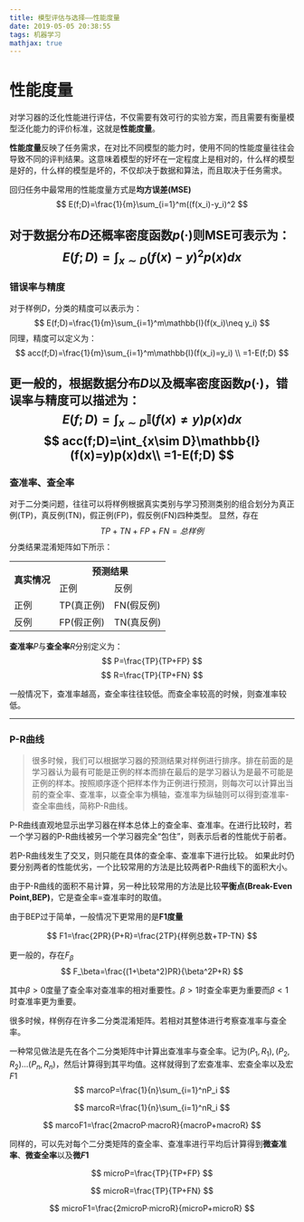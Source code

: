 ```yaml
---
title: 模型评估与选择——性能度量
date: 2019-05-05 20:38:55
tags: 机器学习
mathjax: true
---
```

# 性能度量

对学习器的泛化性能进行评估，不仅需要有效可行的实验方案，而且需要有衡量模型泛化能力的评价标准，这就是**性能度量**。

**性能度量**反映了任务需求，在对比不同模型的能力时，使用不同的性能度量往往会导致不同的评判结果。这意味着模型的好坏在一定程度上是相对的，什么样的模型是好的，什么样的模型是坏的，不仅却决于数据和算法，而且取决于任务需求。

回归任务中最常用的性能度量方式是**均方误差(MSE)**
$$
E(f;D)=\frac{1}{m}\sum_{i=1}^m((f(x_i)-y_i)^2
$$

对于数据分布$D$还概率密度函数$p(·)$则MSE可表示为：
$$
E(f;D)=\int_{x\sim D}(f(x)-y)^2p(x)dx
$$
---
### 错误率与精度

对于样例$D$，分类的精度可以表示为：
$$
E(f;D)=\frac{1}{m}\sum_{i=1}^m\mathbb{I}(f(x_i)\neq y_i)
$$
同理，精度可以定义为：
$$
acc(f;D)=\frac{1}{m}\sum_{i=1}^m\mathbb{I}(f(x_i)=y_i)
\\
=1-E(f;D)
$$

更一般的，根据数据分布$D$以及概率密度函数$p(·)$，错误率与精度可以描述为：
$$
E(f;D)=\int_{x\sim D}\mathbb{I}(f(x)\neq y)p(x)dx
$$
$$
acc(f;D)=\int_{x\sim D}\mathbb{I}(f(x)=y)p(x)dx\\
=1-E(f;D)
$$
---
### 查准率、查全率

对于二分类问题，往往可以将样例根据真实类别与学习预测类别的组合划分为真正例(TP)，真反例(TN)，假正例(FP)，假反例(FN)四种类型。
显然，存在
$$
TP+TN+FP+FN=总样例
$$
分类结果混淆矩阵如下所示：
<table>
    <tr>
        <th rowspan="2">真实情况</th>
        <th colspan="2">预测结果</th>
    </tr>
    <tr>
        <td>正例</td>
        <td>反例</td>
    </tr>
    <tr>
        <td>正例</td>
        <td>TP(真正例)</td>
        <td>FN(假反例)</td>
    </tr>
    <tr>
        <td>反例</td>
        <td>FP(假正例)</td>
        <td>TN(真反例)</td>
    </tr>
</table>

**查准率**$P$与**查全率**$R$分别定义为：
$$
P=\frac{TP}{TP+FP}
$$
$$
R=\frac{TP}{TP+FN}
$$


一般情况下，查准率越高，查全率往往较低。而查全率较高的时候，则查准率较低。

---

### P-R曲线

> 很多时候，我们可以根据学习器的预测结果对样例进行排序。排在前面的是学习器认为最有可能是正例的样本而排在最后的是学习器认为是最不可能是正例的样本。按照顺序逐个把样本作为正例进行预测，则每次可以计算出当前的查全率、查准率，以查全率为横轴，查准率为纵轴则可以得到查准率-查全率曲线，简称P-R曲线。

P-R曲线直观地显示出学习器在样本总体上的查全率、查准率。在进行比较时，若一个学习器的P-R曲线被另一个学习器完全“包住”，则表示后者的性能优于前者。

若P-R曲线发生了交叉，则只能在具体的查全率、查准率下进行比较。
如果此时仍要分别两者的性能优劣，一个比较常用的方法是比较两者P-R曲线下的面积大小。

由于P-R曲线的面积不易计算，另一种比较常用的方法是比较**平衡点(Break-Even Point,BEP)**，它是查全率=查准率时的取值。

由于BEP过于简单，一般情况下更常用的是**F1度量**

$$
F1=\frac{2PR}{P+R}=\frac{2TP}{样例总数+TP-TN}
$$

更一般的，存在$F_\beta$
$$
F_\beta=\frac{(1+\beta^2)PR}{\beta^2P+R}
$$

其中$\beta>0$度量了查全率对查准率的相对重要性。$\beta>1$时查全率更为重要而$\beta<1$时查准率更为重要。

很多时候，样例存在许多二分类混淆矩阵。若相对其整体进行考察查准率与查全率。

一种常见做法是先在各个二分类矩阵中计算出查准率与查全率。记为$(P_1,R_1),(P_2,R_2)...(P_n,R_n)$，然后计算得到其平均值。这样就得到了宏查准率、宏查全率以及宏$F1$
$$
marcoP=\frac{1}{n}\sum_{i=1}^nP_i
$$

$$
marcoR=\frac{1}{n}\sum_{i=1}^nR_i
$$

$$
marcoF1=\frac{2macroP·macroR}{macroP+macroR}
$$

同样的，可以先对每个二分类矩阵的查全率、查准率进行平均后计算得到**微查准率**、**微查全率**以及**微$F1$**

$$
microP=\frac{TP}{TP+FP}
$$

$$
microR=\frac{TP}{TP+FN}
$$

$$
microF1=\frac{2microP·microR}{microP+microR}
$$
